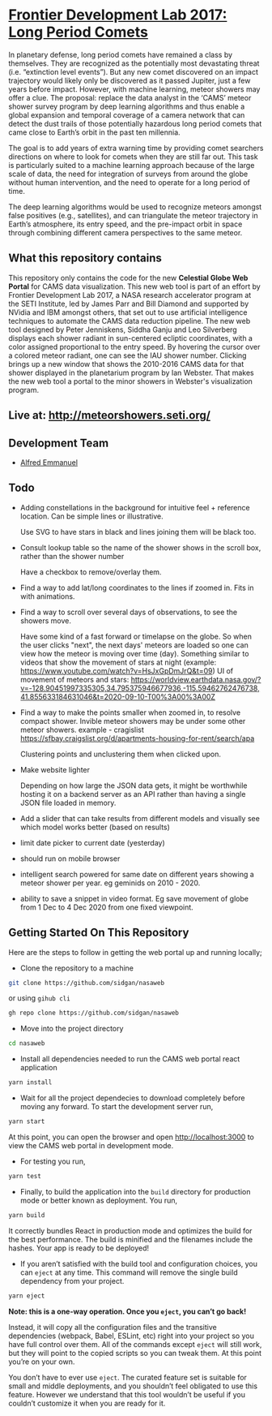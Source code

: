 # [Frontier Development Lab 2017: Long Period Comets](http://sidgan.me/nasaweb/)

In planetary defense, long period comets have remained a class by themselves. They are recognized as the potentially most devastating threat (i.e. “extinction level events”). But any new comet discovered on an impact trajectory would likely only be discovered as it passed Jupiter, just a few years before impact. However, with machine learning, meteor showers may offer a clue. The proposal: replace the data analyst in the ‘CAMS’ meteor shower survey program by deep learning algorithms and thus enable a global expansion and temporal coverage of a camera network that can detect the dust trails of those potentially hazardous long period comets that came close to Earth’s orbit in the past ten millennia.

The goal is to add years of extra warning time by providing comet searchers directions on where to look for comets when they are still far out. This task is particularly suited to a machine learning approach because of the large scale of data, the need for integration of surveys from around the globe without human intervention, and the need to operate for a long period of time.

The deep learning algorithms would be used to recognize meteors amongst false positives (e.g., satellites), and can triangulate the meteor trajectory in Earth’s atmosphere, its entry speed, and the pre-impact orbit in space through combining different camera perspectives to the same meteor.

## What this repository contains

This repository only contains the code for the new **Celestial Globe Web Portal** for CAMS data visualization. This new web tool is part of an effort by Frontier Development Lab 2017, a NASA research accelerator program at the SETI Institute, led by James Parr and Bill Diamond and supported by NVidia and IBM amongst others, that set out to use artificial intelligence techniques to automate the CAMS data reduction pipeline. The new web tool designed by Peter Jenniskens, Siddha Ganju and Leo Silverberg displays each shower radiant in sun-centered ecliptic coordinates, with a color assigned proportional to the entry speed. By hovering the cursor over a colored meteor radiant, one can see the IAU shower number. Clicking brings up a new window that shows the 2010-2016 CAMS data for that shower displayed in the planetarium program by Ian Webster. That makes the new web tool a portal to the minor showers in Webster's visualization program.

## Live at: http://meteorshowers.seti.org/ 

## Development Team

  - [Alfred Emmanuel](http://codefred.me)

## Todo

- Adding constellations in the background for intuitive feel + reference location. Can be simple lines or illustrative. 

  Use SVG to have stars in black and lines joining them will be black too.

- Consult lookup table so the name of the shower shows in the scroll box, rather than the shower number

  Have a checkbox to remove/overlay them.

- Find a way to add lat/long coordinates to the lines if zoomed in. Fits in with animations.

- Find a way to scroll over several days of observations, to see the showers move.
 
  Have some kind of a fast forward or timelapse on the globe. So when the user clicks "next", the next days' meteors are loaded so one can view how the meteor is moving over time (day). Something similar to videos that show the movement of stars at night (example: https://www.youtube.com/watch?v=HsJxGpDmJrQ&t=09)
  UI of movement of meteors and stars: https://worldview.earthdata.nasa.gov/?v=-128.90451997335305,34.795375946677936,-115.59462762476738,41.855633184631046&t=2020-09-10-T00%3A00%3A00Z

- Find a way to make the points smaller when zoomed in, to resolve compact shower. 
Invible meteor showers may be under some other meteor showers. 
example - cragislist  https://sfbay.craigslist.org/d/apartments-housing-for-rent/search/apa

  Clustering points and unclustering them when clicked upon.

- Make website lighter

  Depending on how large the JSON data gets, it might be worthwhile hosting it on a backend server as an API rather than having a single JSON file loaded in memory.
  
- Add a slider that can take results from different models and visually see which model works better (based on results)

- limit date picker to current date (yesterday)

- should run on mobile browser

- intelligent search powered for same date on different years showing a meteor shower per year. eg geminids on 2010 - 2020.

- ability to save a snippet in video format. Eg save movement of globe from 1 Dec to 4 Dec 2020 from one fixed viewpoint. 

## Getting Started On This Repository

Here are the steps to follow in getting the web portal up and running locally;

- Clone the repository to a machine

```sh
git clone https://github.com/sidgan/nasaweb
```
or using `gihub cli`

```sh
gh repo clone https://github.com/sidgan/nasaweb
```
    
- Move into the project directory

```sh
cd nasaweb
```

- Install all dependencies needed to run the CAMS web portal react application

```sh
yarn install
```

- Wait for all the project dependecies to download completely before moving any forward. To start the development server run,

```sh
yarn start
```
  
At this point, you can open the browser and open [http://localhost:3000](http://localhost:3000) to view the CAMS web portal in development mode.

- For testing you run,

```sh
yarn test
````
    
- Finally, to build the application into the `build` directory for production mode or better known as deployment. You run,

```sh
yarn build
```

It correctly bundles React in production mode and optimizes the build for the best performance. The build is minified and the filenames include the hashes. Your app is ready to be deployed!


- If you aren’t satisfied with the build tool and configuration choices, you can `eject` at any time. This command will remove the single build dependency from your project.

 ```sh
 yarn eject
 ```

**Note: this is a one-way operation. Once you `eject`, you can’t go back!**

Instead, it will copy all the configuration files and the transitive dependencies (webpack, Babel, ESLint, etc) right into your project so you have full control over them. All of the commands except `eject` will still work, but they will point to the copied scripts so you can tweak them. At this point you’re on your own.

You don’t have to ever use `eject`. The curated feature set is suitable for small and middle deployments, and you shouldn’t feel obligated to use this feature. However we understand that this tool wouldn’t be useful if you couldn’t customize it when you are ready for it.
